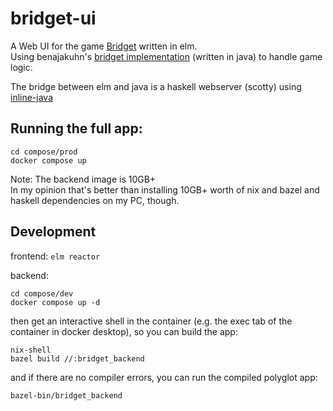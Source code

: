 # bridget-ui
A  Web UI for the game [Bridget](https://boardgamegeek.com/boardgame/286904/bridget) written in elm.  
Using benajakuhn's [bridget implementation](https://github.com/benajakuhn/wodsBridget) (written in java) to handle game logic.

The bridge between elm and java is a haskell webserver (scotty) using [inline-java](https://github.com/tweag/inline-java)

## Running the full app:
```shell
cd compose/prod
docker compose up
```
Note: The backend image is 10GB+  
In my opinion that's better than installing 10GB+ worth of nix and bazel and haskell dependencies on my PC, though.

## Development
frontend: `elm reactor`


backend: 
```shell
cd compose/dev
docker compose up -d
```
then get an interactive shell in the container (e.g. the exec tab of the container in docker desktop), so you can build the app:
```shell
nix-shell
bazel build //:bridget_backend
```
and if there are no compiler errors, you can run the compiled polyglot app:
```shell
bazel-bin/bridget_backend
```